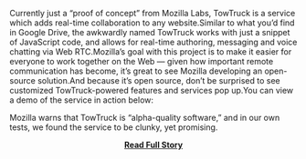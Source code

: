 <p>Currently just a “proof of concept” from Mozilla Labs, TowTruck is a service which adds real-time collaboration to any website.Similar to what you’d find in Google Drive, the awkwardly named TowTruck works with just a snippet of JavaScript code, and allows for real-time authoring, messaging and voice chatting via Web RTC.Mozilla’s goal with this project is to make it easier for everyone to work together on the Web — given how important remote communication has become, it’s great to see Mozilla developing an open-source solution.And because it’s open source, don’t be surprised to see customized TowTruck-powered features and services pop up.You can view a demo of the service in action below:

 Mozilla warns that TowTruck is “alpha-quality software,” and in our own tests, we found the service to be clunky, yet promising.</p>
<center><p><a href="http://thenextweb.com/dd/2013/04/14/mozilla-towtruck-is-an-experimental-project-that-adds-google-drive-like-collaboration-to-any-site/" style='padding:25px; font-sze:18px; font-weight: bold;'>Read Full Story</a></p></center>
